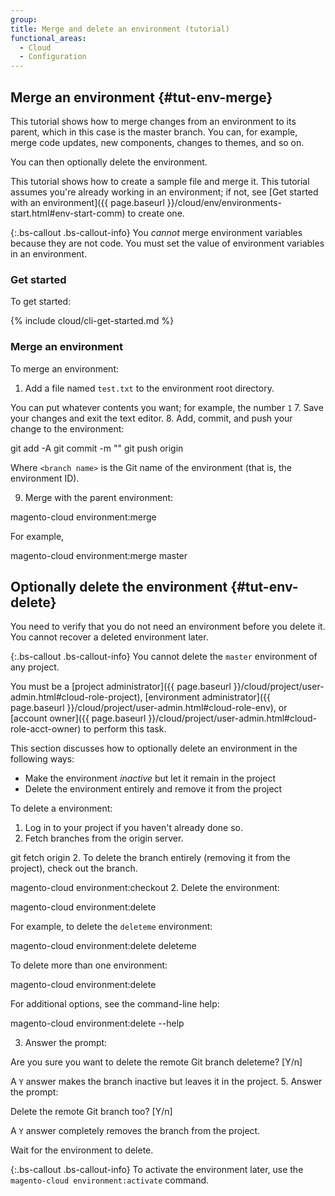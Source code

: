 ```yaml
---
group:
title: Merge and delete an environment (tutorial)
functional_areas:
  - Cloud
  - Configuration
---
```


## Merge an environment {#tut-env-merge}

This tutorial shows how to merge changes from an environment to its parent, which in this case is the master branch. You can, for example, merge code updates, new components, changes to themes, and so on.

You can then optionally delete the environment.

This tutorial shows how to create a sample file and merge it. This tutorial assumes you're already working in an environment; if not, see [Get started with an environment]({{ page.baseurl }}/cloud/env/environments-start.html#env-start-comm) to create one.

{:.bs-callout .bs-callout-info}
You _cannot_ merge environment variables because they are not code. You must set the value of environment variables in an environment.

### Get started

To get started:

{% include cloud/cli-get-started.md %}

### Merge an environment

To merge an environment:

1. Add a file named `test.txt` to the environment root directory.

 You can put whatever contents you want; for example, the number `1`
7. Save your changes and exit the text editor.
8. Add, commit, and push your change to the environment:

  git add -A
  git commit -m "<commit message>"
  git push origin <branch name>

 Where `<branch name>` is the Git name of the environment (that is, the environment ID).

9. Merge with the parent environment:

  magento-cloud environment:merge <environment ID>

 For example,

  magento-cloud environment:merge master

## Optionally delete the environment {#tut-env-delete}

You need to verify that you do not need an environment before you delete it. You cannot recover a deleted environment later.

{:.bs-callout .bs-callout-info}
You cannot delete the `master` environment of any project.

You must be a [project administrator]({{ page.baseurl }}/cloud/project/user-admin.html#cloud-role-project), [environment administrator]({{ page.baseurl }}/cloud/project/user-admin.html#cloud-role-env), or [account owner]({{ page.baseurl }}/cloud/project/user-admin.html#cloud-role-acct-owner) to perform this task.

This section discusses how to optionally delete an environment in the following ways:

* Make the environment *inactive* but let it remain in the project
* Delete the environment entirely and remove it from the project

To delete a environment:

1. Log in to your project if you haven't already done so.
2. Fetch branches from the origin server.

  git fetch origin
2. To delete the branch entirely (removing it from the project), check out the branch.

  magento-cloud environment:checkout <environment ID>
2. Delete the environment:

  magento-cloud environment:delete <environment ID>

 For example, to delete the `deleteme` environment:

  magento-cloud environment:delete deleteme

 To delete more than one environment:

  magento-cloud environment:delete <environment ID> <environmentID>

 For additional options, see the command-line help:

  magento-cloud environment:delete --help

3. Answer the prompt:

  Are you sure you want to delete the remote Git branch deleteme? [Y/n]

 A `Y` answer makes the branch inactive but leaves it in the project.
5. Answer the prompt:

  Delete the remote Git branch too? [Y/n]

 A `Y` answer completely removes the branch from the project.

Wait for the environment to delete.

{:.bs-callout .bs-callout-info}
To activate the environment later, use the `magento-cloud environment:activate` command.

